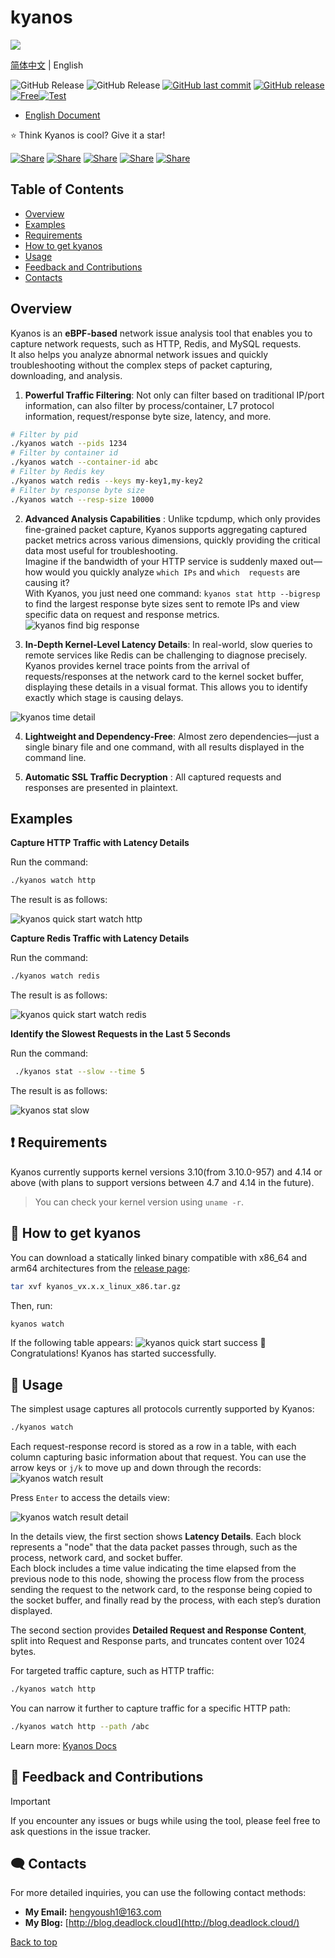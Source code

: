 # kyanos
![](docs/banner.png)

[简体中文](./README_CN.md) | English 

![GitHub Release](https://img.shields.io/badge/language-golang-blue) ![GitHub Release](https://img.shields.io/badge/os-linux-239120) [![GitHub last commit](https://img.shields.io/github/last-commit/hengyoush/kyanos)](#) [![GitHub release](https://img.shields.io/github/v/release/hengyoush/kyanos)](#) [![Free](https://img.shields.io/badge/free_for_non_commercial_use-brightgreen)](#-license)[![Test](https://github.com/hengyoush/kyanos/actions/workflows/test.yml/badge.svg)](https://github.com/hengyoush/kyanos/actions/workflows/test.yml)

- [English Document](https://kyanos.pages.dev/)

⭐ Think Kyanos is cool? Give it a star!

[![Share](https://img.shields.io/badge/share-000000?logo=x&logoColor=white)](https://x.com/intent/tweet?text=Check%20out%20this%20project%20on%20GitHub:%20https://github.com/hengyoush/kyanos%20%23OpenIDConnect%20%23Security%20%23Authentication)
[![Share](https://img.shields.io/badge/share-1877F2?logo=facebook&logoColor=white)](https://www.facebook.com/sharer/sharer.php?u=https://github.com/hengyoush/kyanos)
[![Share](https://img.shields.io/badge/share-0A66C2?logo=linkedin&logoColor=white)](https://www.linkedin.com/sharing/share-offsite/?url=https://github.com/hengyoush/kyanos)
[![Share](https://img.shields.io/badge/share-FF4500?logo=reddit&logoColor=white)](https://www.reddit.com/submit?title=Check%20out%20this%20project%20on%20GitHub:%20https://github.com/hengyoush/kyanos)
[![Share](https://img.shields.io/badge/share-0088CC?logo=telegram&logoColor=white)](https://t.me/share/url?url=https://github.com/hengyoush/kyanos&text=Check%20out%20this%20project%20on%20GitHub)

## Table of Contents
- [Overview](#-overview)
- [Examples](#-examples)
- [Requirements](#-requirements)
- [How to get kyanos](#-how-to-get-kyanos)
- [Usage](#-usage)
- [Feedback and Contributions](#-feedback-and-contributions)
- [Contacts](#%EF%B8%8F-contacts)

## Overview
Kyanos is an **eBPF-based** network issue analysis tool that enables you to capture network requests, such as HTTP, Redis, and MySQL requests.   
It also helps you analyze abnormal network issues and quickly troubleshooting without the complex steps of packet capturing, downloading, and analysis.

1. **Powerful Traffic Filtering**: Not only can filter based on traditional IP/port information, can also filter by process/container, L7 protocol information, request/response byte size, latency, and more.

```bash
# Filter by pid
./kyanos watch --pids 1234
# Filter by container id
./kyanos watch --container-id abc
# Filter by Redis key
./kyanos watch redis --keys my-key1,my-key2
# Filter by response byte size
./kyanos watch --resp-size 10000
```

2. **Advanced Analysis Capabilities** : Unlike tcpdump, which only provides fine-grained packet capture, Kyanos supports aggregating captured packet metrics across various dimensions, quickly providing the critical data most useful for troubleshooting.  
Imagine if the bandwidth of your HTTP service is suddenly maxed out—how would you quickly analyze `which IPs` and `which  requests` are causing it?  
With Kyanos, you just need one command: `kyanos stat http --bigresp` to find the largest response byte sizes sent to remote IPs and view specific data on request and response metrics.  
![kyanos find big response](docs/public/whatkyanos.gif)

3. **In-Depth Kernel-Level Latency Details**: In real-world, slow queries to remote services like Redis can be challenging to diagnose precisely. Kyanos provides kernel trace points from the arrival of requests/responses at the network card to the kernel socket buffer, displaying these details in a visual format. This allows you to identify exactly which stage is causing delays.

![kyanos time detail](docs/public/timedetail.jpg) 

4. **Lightweight and Dependency-Free**: Almost zero dependencies—just a single binary file and one command, with all results displayed in the command line.

5. **Automatic SSL Traffic Decryption** : All captured requests and responses are presented in plaintext.

## Examples

**Capture HTTP Traffic with Latency Details**  

Run the command:
```bash
./kyanos watch http
```
The result is as follows:

![kyanos quick start watch http](docs/public/qs-watch-http.gif)


**Capture Redis Traffic with Latency Details**  

Run the command:
```bash
./kyanos watch redis
```
The result is as follows:

![kyanos quick start watch redis](docs/public/qs-redis.gif)

**Identify the Slowest Requests in the Last 5 Seconds**

Run the command:
```bash
 ./kyanos stat --slow --time 5 
```
The result is as follows:

![kyanos stat slow](docs/public/qs-stat-slow.gif)

## ❗ Requirements

Kyanos currently supports kernel versions 3.10(from 3.10.0-957) and 4.14 or above (with plans to support versions between 4.7 and 4.14 in the future).  
> You can check your kernel version using `uname -r`.


## 🎯 How to get kyanos 

You can download a statically linked binary compatible with x86_64 and arm64 architectures from the [release page](https://github.com/hengyoush/kyanos/releases):

```bash
tar xvf kyanos_vx.x.x_linux_x86.tar.gz
```

Then, run:
```bash
kyanos watch 
```

If the following table appears:
![kyanos quick start success](docs/public/quickstart-success.png)
🎉 Congratulations! Kyanos has started successfully.

## 📝 Usage

The simplest usage captures all protocols currently supported by Kyanos:

```bash
./kyanos watch
```

Each request-response record is stored as a row in a table, with each column capturing basic information about that request. You can use the arrow keys or `j/k` to move up and down through the records:
![kyanos watch result](docs/public/watch-result.jpg)  

Press `Enter` to access the details view:

![kyanos watch result detail](docs/public/watch-result-detail.jpg)  

In the details view, the first section shows **Latency Details**. Each block represents a "node" that the data packet passes through, such as the process, network card, and socket buffer.  
Each block includes a time value indicating the time elapsed from the previous node to this node, showing the process flow from the process sending the request to the network card, to the response being copied to the socket buffer, and finally read by the process, with each step’s duration displayed.

The second section provides **Detailed Request and Response Content**, split into Request and Response parts, and truncates content over 1024 bytes.

For targeted traffic capture, such as HTTP traffic:

```bash
./kyanos watch http
```

You can narrow it further to capture traffic for a specific HTTP path:

```bash
./kyanos watch http --path /abc 
```

Learn more: [Kyanos Docs](https://kyanos.pages.dev/)


## 🤝 Feedback and Contributions
> [!IMPORTANT]
> If you encounter any issues or bugs while using the tool, please feel free to ask questions in the issue tracker.

## 🗨️ Contacts
For more detailed inquiries, you can use the following contact methods:
- **My Email:** [hengyoush1@163.com](mailto:hengyoush1@163.com)
- **My Blog:** [http://blog.deadlock.cloud](http://blog.deadlock.cloud/)

[Back to top](#top)
